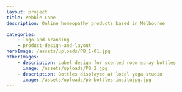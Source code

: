 ```yaml
---
layout: project
title: Pebble Lane
description: Online homeopathy products based in Melbourne

categories:
    - logo-and-branding
    - product-design-and-layout
heroImage: /assets/uploads/PB_1-01.jpg
otherImages:
    - description: Label design for scented room spray bottles
      image: /assets/uploads/PB_2.jpg
    - description: Bottles displayed at local yoga studio
      image: /assets/uploads/pb-bottles-insitujpg.jpg
---
```

